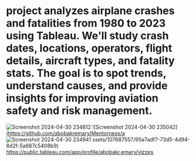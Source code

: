 # project analyzes airplane crashes and fatalities from 1980 to 2023 using Tableau. We'll study crash dates, locations, operators, flight details, aircraft types, and fatality stats. The goal is to spot trends, understand causes, and provide insights for improving aviation safety and risk management.
![Screenshot 2024-04-30 234812](https://github.com/abobakremary/Mentorness/assets/107687557/614599b8-94f3-4ef3-991f-78b14ef8603e)
![Screenshot 2024-04-30 235042](https://github.com/abobakremary/Mentorness/a
![Screenshot 2024-04-30 234941](https://github.com/abobakremary/Mentorness/assets/107687557/3e9496d2-505c-4c39-9b12-ad2404d8e354)
ssets/107687557/95a7adf7-73d5-4d94-8d2f-5a687c5408b9)
https://public.tableau.com/app/profile/abobakr.emary/vizzes
